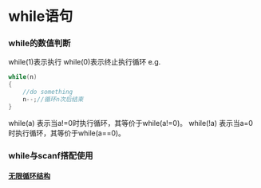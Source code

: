 # while语句
### while的数值判断
while(1)表示执行
while(0)表示终止执行循环
e.g.
```c
while(n)
{
    //do something
    n--;//循环n次后结束
}
```
while(a) 表示当a!=0时执行循环，其等价于while(a!=0)。
while(!a) 表示当a=0时执行循环，其等价于while(a==0)。
### while与scanf搭配使用
#### [无限循环结构](D:/yjw/vnote/程序设计基础/常用结构.md#无限循环结构)